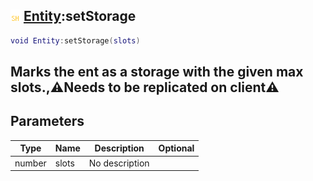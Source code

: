 ## ![shared](.gitbook/assets/shared.png) [Entity](./home/Entity):setStorage

```lua
void Entity:setStorage(slots)
```

Marks the ent as a storage with the given max slots.,⚠️Needs to be replicated on client⚠️
------
## Parameters

| Type   | Name | Description | Optional |
| ------ | ---- | ----------- | -------: |
| number | slots | No description |  |

